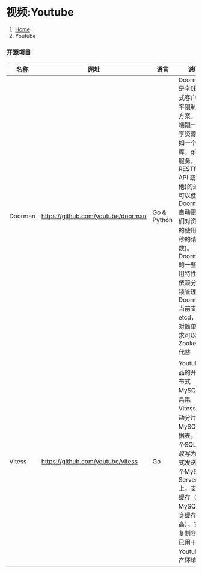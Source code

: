 # <span class="fa fa-youtube-play" aria-hidden="true"></span> 视频:Youtube

<ol class="breadcrumb"><li><a href="/">Home</a></li><li class="active">Youtube</li></ol>

### 开源项目
|名称|网址|语言|说明|
|------|------|------|------|
|Doorman|https://github.com/youtube/doorman|Go & Python|Doorman 是全球分布式客户端速率限制解决方案，客户端跟一个共享资源(比如一个数据库，gRPC 服务，RESTful API 或者其他)的通讯可以使用 Doorman 自动限制他们对资源库的使用(每秒的请求数)。Doorman 的一些高可用特性需要依赖分布式锁管理器。Doorman 当前支持 etcd，但相对简单的需求可以使用 Zookeeper 代替|
|Vitess|https://github.com/youtube/vitess|Go|Youtube出品的开源分布式MySQL工具集Vitess，自动分片存储MySQL数据表，将单个SQL查询改写为分布式发送到多个MySQL Server上，支持行缓存（比MySQL本身缓存效率高），支持复制容错，已用于Youtube生产环境|


